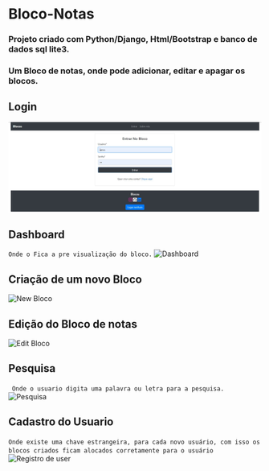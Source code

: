 # Bloco-Notas
### Projeto criado com Python/Django, Html/Bootstrap e banco de dados sql lite3.
### Um Bloco de notas, onde pode adicionar, editar e apagar os blocos.
## Login
![Login](./conteudo/static/img/Capture1.JPG)
## Dashboard
``` Onde o Fica a pre visualização do bloco. ```
![Dashboard](./conteudo/static/img/Capture2.PNG)
## Criação de um novo Bloco
![New Bloco](./conteudo/static/img/Capture3.PNG)
## Edição do Bloco de notas
![Edit Bloco](./conteudo/static/img/Capture4.PNG)
## Pesquisa
```  Onde o usuario digita uma palavra ou letra para a pesquisa. ```
![Pesquisa](./conteudo/static/img/Capture5.PNG)
## Cadastro do Usuario
``` Onde existe uma chave estrangeira, para cada novo usuário, com isso os blocos criados ficam alocados corretamente para o usuário ```
![Registro de user](./conteudo/static/img/Capture6.PNG)
 
